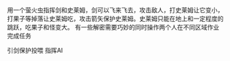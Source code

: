 用一个萤火虫指挥剑和史莱姆，剑可以飞来飞去，攻击敌人，打史莱姆让它变小，打果子等掉落让史莱姆吃，攻击箭矢保护史莱姆。史莱姆只能在地上和一定程度的跳跃，吃果子和怪变大。
有一些解密需要巧妙的同时操作两个人在不同区域作业完成任务



引剑保护投喂 指挥AI